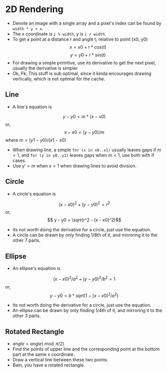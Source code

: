 # 2D Rendering

- Denote an image with a single array and a pixel's index can be found by `width * y + x`.
- The x coordinate is `i % width`, y is `i / width`.
- To get a point at a distance r and angle t, relative to point (x0, y0)
$$ x = x0 + r * cos(t) $$
$$ y = y0 + r * sin(t) $$
- For drawing a simple primitive, use its derivative to get the next pixel, usually the derivative is simpler
- Ok, Fk, This stuff is sub optimal, since it kinda encourages drawing vertically, which is not optimal for the cache.

## Line

- A line's equation is 

$$ y - y0 = m * (x - x0) $$ or,
$$ x - x0 = (y - y0) / m $$
where $m = (y1 - y0) / (x1 - x0)$

- When drawing line, a simple `for (x in x0..x1)` usually leaves gaps if $m > 1$, and `for (y in y0..y1)` leaves gaps when $m < 1$, use both with if cases.
- Use $y' = m$ when $x = 1$ when drawing lines to avoid division.

## Circle

- A circle's equation is

$$ (x - x0)^2 + (y - y0)^2 = r^2 $$
or,
$$ y - y0 = \sqrt(r^2 - (x - x0)^2)$$

- Its not worth doing the derivative for a circle, just use the equation.
- A circle can be drawn by only finding 1/8th of it, and mirroring it to the other 7 parts.

## Ellipse

- An ellipse's equation is

$$ (x - x0)^2 / a^2 + (y - y0)^2 / b^2 = 1 $$
or, 
$$ y - y0 = b * sqrt(1 - (x - x0)^2 / a^2) $$

- Its not worth doing the derivative for a circle, just use the equation.
- An ellipse can be drawn by only finding 1/4th of it, and mirroring it to the other 3 parts.

## Rotated Rectangle

- $angle = angle (\bmod \pi/2)$
- Find the points of upper line and the corresponding point at the bottom part at the same x coordinate.
- Draw a vertical line between these two points.
- Bam, you have a rotated rectangle.
